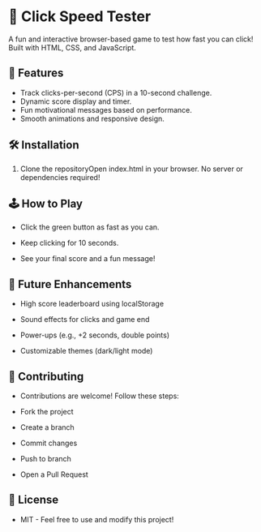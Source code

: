 # 🚀 Click Speed Tester

A fun and interactive browser-based game to test how fast you can click! Built with HTML, CSS, and JavaScript.
  
## 🎯 Features
- Track clicks-per-second (CPS) in a 10-second challenge.
- Dynamic score display and timer.
- Fun motivational messages based on performance.
- Smooth animations and responsive design.

## 🛠️ Installation
1. Clone the repositoryOpen index.html in your browser. No server or dependencies required!

## 🕹️ How to Play
- Click the green button as fast as you can.

- Keep clicking for 10 seconds.

- See your final score and a fun message!

## 🔧 Future Enhancements
- High score leaderboard using localStorage

- Sound effects for clicks and game end

- Power-ups (e.g., +2 seconds, double points)

- Customizable themes (dark/light mode)

## 🤝 Contributing
- Contributions are welcome! Follow these steps:

- Fork the project

- Create a branch  

- Commit changes 

- Push to branch 

- Open a Pull Request

## 📄 License
- MIT - Feel free to use and modify this project!

